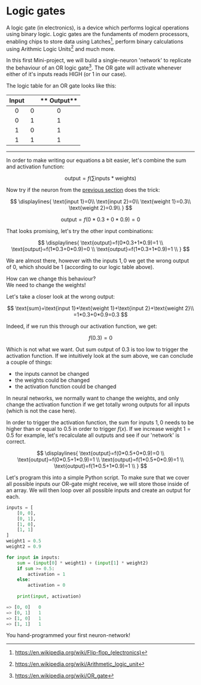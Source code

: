 # Logic gates

A logic gate (in electronics), is a device which performs logical operations using binary logic. Logic gates are the fundaments of modern processors, enabling chips to store data using Latches[^1], perform binary calculations using Arithmic Logic Units[^2] and much more.

[^1]:https://en.wikipedia.org/wiki/Flip-flop_(electronics)
[^2]: https://en.wikipedia.org/wiki/Arithmetic_logic_unit

In this first Mini-project, we will build a single-neuron 'network' to replicate the behaviour of an OR logic gate[^3]. The OR gate will activate whenever either of it's inputs reads HIGH (or 1 in our case).

[^3]: https://en.wikipedia.org/wiki/OR_gate

The logic table for an OR gate looks like this:

**Input**||** Output**
:-----:|:-----:|:-----:
0|0|0
0|1|1
1|0|1
1|1|1

---

In order to make writing our equations a bit easier, let's combine the sum and activation function:

$$
\text{output}=f(\sum\text{inputs}*\text{weights})
$$

Now try if the neuron from the [previous section](neuron.md) does the trick:

$$
\displaylines{
\text{input 1}=0\\
\text{input 2}=0\\
\text{weight 1}=0.3\\
\text{weight 2}=0.9\\
}
$$

$$
\text{output}=f(0*0.3+0*0.9)=0
$$

That looks promising, let's try the other input combinations:

$$
\displaylines{
\text{output}=f(0*0.3+1*0.9)=1 \\
\text{output}=f(1*0.3+0*0.9)=0 \\
\text{output}=f(1*0.3+1*0.9)=1 \\
}
$$

We are almost there, however with the inputs $1,0$ we get the wrong output of $0$, which should be $1$ (according to our logic table above).

How can we change this behaviour? <br> We need to change the weights!

Let's take a closer look at the wrong output:

$$
\text{sum}=\text{input 1}*\text{weight 1}+\text{input 2}+\text{weight 2}\\
=1*0.3+0*0.9=0.3
$$

Indeed, if we run this through our activation function, we get:

$$
f(0.3)=0
$$

Which is not what we want. Out sum output of $0.3$ is too low to trigger the activation function. If we intuitively look at the sum above, we can conclude a couple of things:

- the inputs cannot be changed
- the weights could be changed
- the activation function could be changed

In neural networks, we normally want to change the weights, and only change the activation function if we get totally wrong outputs for all inputs (which is not the case here).

In order to trigger the activation function, the sum for inputs $1,0$ needs to be higher than or equal to 0.5 in order to trigger $f(x)$. If we increase $\text{weight 1}=0.5$ for example, let's recalculate all outputs and see if our 'network' is correct.

$$
\displaylines{
\text{output}=f(0*0.5+0*0.9)=0 \\
\text{output}=f(0*0.5+1*0.9)=1 \\
\text{output}=f(1*0.5+0*0.9)=1 \\
\text{output}=f(1*0.5+1*0.9)=1 \\
}
$$

Let's program this into a simple Python script. To make sure that we cover all possible inputs our OR-gate might receive, we will store those inside of an array. We will then loop over all possible inputs and create an output for each.

```python title="single_neuron_OR_gate.py"
inputs = [
    [0, 0],
    [0, 1],
    [1, 0],
    [1, 1]
]
weight1 = 0.5
weight2 = 0.9

for input in inputs:
    sum = (input[0] * weight1) + (input[1] * weight2)
    if sum >= 0.5:
        activation = 1
    else:
        activation = 0
    
    print(input, activation)

=> [0, 0]   0
=> [0, 1]   1
=> [1, 0]   1
=> [1, 1]   1
```

You hand-programmed your first neuron-network!